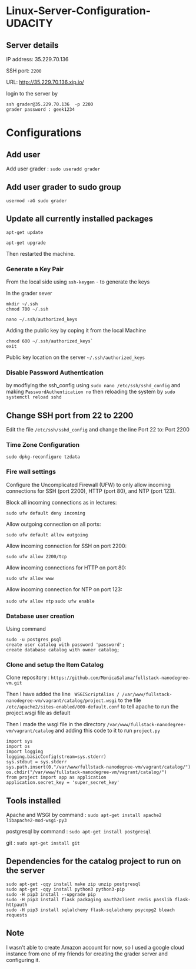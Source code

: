 # Linux-Server-Configuration-UDACITY

## Server details
IP address: 35.229.70.136

SSH port: `2200`

URL: http://35.229.70.136.xip.io/

login to the server by

```
ssh grader@35.229.70.136  -p 2200        
grader password : geek1234
```
# Configurations

## Add user
Add user grader : `sudo useradd grader`

## Add user grader to sudo group
`usermod -aG sudo grader`

## Update all currently installed packages

`apt-get update`

`apt-get upgrade`

Then restarted the machine.

### Generate a Key Pair
From the local side using
`ssh-keygen` - to generate the keys

In the grader sever
```
mkdir ~/.ssh
chmod 700 ~/.ssh
```
```
nano ~/.ssh/authorized_keys
```
Adding the public key by coping it from the local Machine
```
chmod 600 ~/.ssh/authorized_keys`
exit
```
Public key location on the server `~/.ssh/authorized_keys`
### Disable Password Authentication

by modfiying the ssh_config using `sudo nano /etc/ssh/sshd_config`
and making `PasswordAuthentication no`
then reloading the system by `sudo systemctl reload sshd`

## Change SSH port from 22 to 2200
Edit the file `/etc/ssh/sshd_config` and change the line Port 22 to: Port 2200

### Time Zone Configuration 
```
sudo dpkg-reconfigure tzdata
```

### Fire wall settings
Configure the Uncomplicated Firewall (UFW) to only allow incoming connections
for SSH (port 2200), HTTP (port 80), and NTP (port 123).
	
Block all incoming connections as in lectures:

`sudo ufw default deny incoming`

Allow outgoing connection on all ports:

`sudo ufw default allow outgoing`

Allow incoming connection for SSH on port 2200:

`sudo ufw allow 2200/tcp`

Allow incoming connections for HTTP on port 80:

`sudo ufw allow www`

Allow incoming connection for NTP on port 123:

`sudo ufw allow ntp`
`sudo ufw enable`

### Database user creation 
Using command 
```
sudo -u postgres psql
create user catalog with password 'password';
create database catalog with owner catalog;
```
### Clone and setup the Item Catalog

Clone repository : `https://github.com/MonicaSalama/fullstack-nanodegree-vm.git`

Then I have added the line ` WSGIScriptAlias / /var/www/fullstack-nanodegree-vm/vagrant/catalog/project.wsgi` to
the file `/etc/apache2/sites-enabled/000-default.conf` to tell apache to run the project.wsgi file as default

Then I made the wsgi file in the directory `/var/www/fullstack-nanodegree-vm/vagrant/catalog`
and adding this code to it to run `project.py`

```
import sys
import os
import logging
logging.basicConfig(stream=sys.stderr)
sys.stdout = sys.stderr
sys.path.insert(0,"/var/www/fullstack-nanodegree-vm/vagrant/catalog/")
os.chdir("/var/www/fullstack-nanodegree-vm/vagrant/catalog/")
from project import app as application
application.secret_key = 'super_secret_key'
```

## Tools installed

Apache and WSGI by command : `sudo apt-get install apache2 libapache2-mod-wsgi-py3`

postgresql by command : `sudo apt-get install postgresql`

git : `sudo apt-get install git`

## Dependencies for the catalog project to run on the server

```
sudo apt-get -qqy install make zip unzip postgresql
sudo apt-get -qqy install python3 python3-pip
sudo -H pip3 install --upgrade pip
sudo -H pip3 install flask packaging oauth2client redis passlib flask-httpauth
sudo -H pip3 install sqlalchemy flask-sqlalchemy psycopg2 bleach requests
```
## Note
I wasn't able to create Amazon account for now, so I used a google cloud instance from one of my friends for creating the grader server and configuring it.

